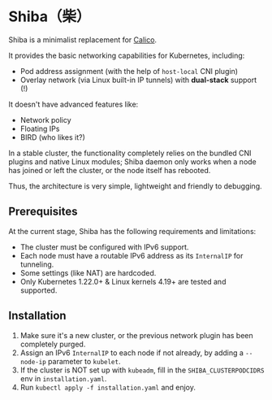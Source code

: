 # Shiba（柴）

Shiba is a minimalist replacement for [Calico](https://www.tigera.io/project-calico/).

It provides the basic networking capabilities for Kubernetes, including:

- Pod address assignment (with the help of `host-local` CNI plugin)
- Overlay network (via Linux built-in IP tunnels) with **dual-stack** support (!)

It doesn't have advanced features like:

- Network policy
- Floating IPs
- BIRD (who likes it?)

In a stable cluster, the functionality completely relies on the bundled CNI plugins and native Linux modules; Shiba daemon only works when a node has joined or left the cluster, or the node itself has rebooted.

Thus, the architecture is very simple, lightweight and friendly to debugging.

## Prerequisites

At the current stage, Shiba has the following requirements and limitations:

- The cluster must be configured with IPv6 support.
- Each node must have a routable IPv6 address as its `InternalIP` for tunneling.
- Some settings (like NAT) are hardcoded.
- Only Kubernetes 1.22.0+ & Linux kernels 4.19+ are tested and supported.

## Installation

1. Make sure it's a new cluster, or the previous network plugin has been completely purged.
2. Assign an IPv6 `InternalIP` to each node if not already, by adding a `--node-ip` parameter to `kubelet`.
3. If the cluster is NOT set up with `kubeadm`, fill in the `SHIBA_CLUSTERPODCIDRS` env in `installation.yaml`.
4. Run `kubectl apply -f installation.yaml` and enjoy.
